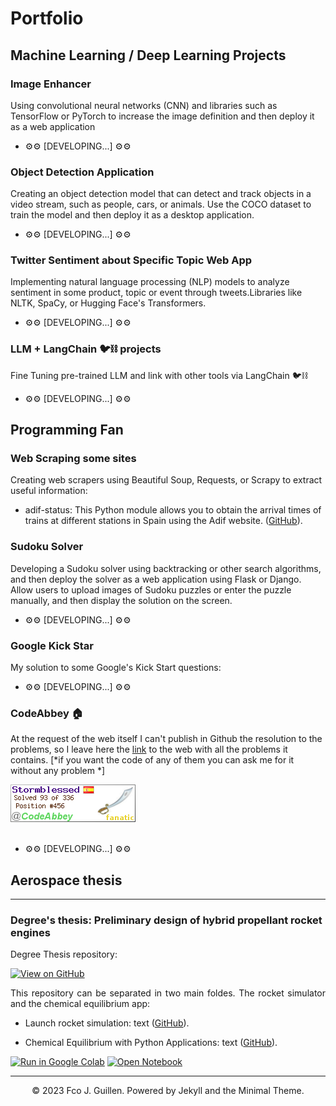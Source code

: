 # <span class="portfolio">Portfolio</span>

## <span class="ml-projects">Machine Learning / Deep Learning Projects</span>


### <span class="img-enh">Image Enhancer </span>
Using convolutional neural networks (CNN) and libraries such as TensorFlow or PyTorch to increase the image definition and then deploy it as a web application

* &#9881;&#9881; [DEVELOPING...] &#9881;&#9881;

### <span class="obj-detc">Object Detection Application </span>

Creating an object detection model that can detect and track objects in a video stream, such as people, cars, or animals. Use the COCO dataset to train the model and then deploy it as a desktop application.

* &#9881;&#9881; [DEVELOPING...] &#9881;&#9881;

###  <span class="tw-sent">Twitter Sentiment about Specific Topic Web App </span>

Implementing natural language processing (NLP) models to analyze sentiment in some product, topic or event through tweets.Libraries like NLTK, SpaCy, or Hugging Face's Transformers.

* &#9881;&#9881; [DEVELOPING...] &#9881;&#9881;

### <span class="llm-lang">LLM + LangChain :bird::chains: projects</span>

Fine Tuning pre-trained LLM and link with other tools via LangChain :bird::chains:

* &#9881;&#9881; [DEVELOPING...] &#9881;&#9881;

## <span class="prog-fan">Programming Fan</span>

### <span class="web-scrap">Web Scraping some sites</span>
Creating web scrapers using Beautiful Soup, Requests, or Scrapy to extract useful information:
* <span class="adif-st">adif-status:</span>
This Python module allows you to obtain the arrival times of trains at different stations in Spain using the Adif website. ([GitHub](https://github.com/fjguillen-96/adif-status)).

### <span class="sud-sol">Sudoku Solver</span> 

Developing a Sudoku solver using backtracking or other search algorithms, and then deploy the solver as a web application using Flask or Django. Allow users to upload images of Sudoku puzzles or enter the puzzle manually, and then display the solution on the screen.

* &#9881;&#9881; [DEVELOPING...] &#9881;&#9881;

### <span class="goog-kick">Google Kick Star</span> 
My solution to some Google's Kick Start questions:

* &#9881;&#9881; [DEVELOPING...] &#9881;&#9881;

### <span class="codeabbey">CodeAbbey :house:</span> 

At the request of the web itself I can't publish in Github the resolution to the problems, so I leave here the [link](https://www.codeabbey.com/index/task_list) to the web with all the problems it contains. [*if you want the code of any of them you can ask me for it without any problem  *]  

<img src="images/codeabbybanner.png"/>
<br><br>


* &#9881;&#9881; [DEVELOPING...] &#9881;&#9881;
## <span class="aero-the">Aerospace thesis</span> 

---
### <span class="deg-the">Degree's thesis: Preliminary design of hybrid propellant rocket engines</span> 

Degree Thesis repository:

[![View on GitHub](https://img.shields.io/badge/GitHub-View_on_GitHub-blue?logo=GitHub)](https://github.com/chriskhanhtran/facebook-detect-food-trends)


<div style="text-align: justify">This repository can be separated in two main foldes. The rocket simulator and the chemical equilibrium app:</div>

* <span class="lau-rock">Launch rocket simulation:</span> 
text ([GitHub](https://github.com/chriskhanhtran/CS224n-NLP-Solutions/tree/master/assignments/)).

* <span class="cea-py">Chemical Equilibrium with Python Applications: </span> 
 text ([GitHub](https://github.com/chriskhanhtran/CS224n-NLP-Assignments/tree/master/assignments/a3)).



[![Run in Google Colab](https://img.shields.io/badge/Colab-Run_in_Google_Colab-blue?logo=Google&logoColor=FDBA18)](https://colab.research.google.com/drive/1f32gj5IYIyFipoINiC8P3DvKat-WWLUK)
[![Open Notebook](https://img.shields.io/badge/Jupyter-Open_Notebook-blue?logo=Jupyter)](projects/detect-food-trends-facebook.html)


---
<center>© 2023 Fco J. Guillen. Powered by Jekyll and the Minimal Theme.</center>
